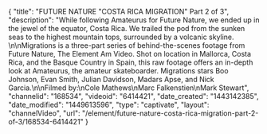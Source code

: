 {
    "title": "FUTURE NATURE \"COSTA RICA MIGRATION\" Part 2 of 3",
    "description": "While following Amateurus for Future Nature, we ended up in the jewel of the equator, Costa Rica. We trailed the pod from the sunken seas to the highest mountain tops, surrounded by a volcanic skyline. \n\nMigrations is a three-part series of behind-the-scenes footage from Future Nature, The Element Am Video. Shot on location in Mallorca, Costa Rica, and the Basque Country in Spain, this raw footage offers an in-depth look at Amateurus, the amateur skateboarder. Migrations stars Boo Johnson, Evan Smith, Julian Davidson, Madars Apse, and Nick Garcia.\n\nFilmed by:\nCole Mathews\nMarc Falkenstien\nMark Stewart",
    "channelid": "168534",
    "videoid": "6414421",
    "date_created": "1443142385",
    "date_modified": "1449613596",
    "type": "captivate",
    "layout": "channelVideo",
    "url": "\/element\/future-nature-costa-rica-migration-part-2-of-3\/168534-6414421"
}
